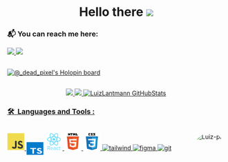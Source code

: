 <h1 align="center">Hello there <img src="https://media.giphy.com/media/hvRJCLFzcasrR4ia7z/giphy.gif" width="40"></h1>
 
 ### 📬 You can reach me here:  

<span> 
  <a href="mailto:luizzlantmann@gmail.com"><img src="https://camo.githubusercontent.com/571384769c09e0c66b45e39b5be70f68f552db3e2b2311bc2064f0d4a9f5983b/68747470733a2f2f696d672e736869656c64732e696f2f62616467652f476d61696c2d4431343833363f7374796c653d666f722d7468652d6261646765266c6f676f3d676d61696c266c6f676f436f6c6f723d7768697465"> <a href="https://www.linkedin.com/in/luiz-eduardo-campos-lantmann-b7878b226/" target="_blank"><img src="https://img.shields.io/badge/-LinkedIn-%230077B5?style=for-the-badge&logo=linkedin&logoColor=white" target="_blank"></a>
</span>

  ##
 
 
[![@_dead_pixel's Holopin board](https://holopin.io/api/user/board?user=_dead_pixel)](https://holopin.io/@_dead_pixel)
  
 
  ##
  
<div align="center">
  <a href="https://github.com/LuizLantmann">
  <img height="180" src="https://github-readme-stats-sigma-five.vercel.app/api?username=LuizLantmann&show_icons=true&theme=highcontrast&include_all_commits=false&count_private=true"/> 
<img height="180em" src="https://github-readme-stats.vercel.app/api/top-langs/?username=LuizLantmann&layout=compact&langs_count=7&theme=highcontrast"/>
<palign="center"><img src="https://github-readme-streak-stats.herokuapp.com/?user=LuizLantmann&&theme=highcontrast" alt="LuizLantmann GitHubStats" /></p>
</div>

     
  
### 🛠 &nbsp;Languages and Tools :
<div style="display: inline_block"><br>
  <a href="https://developer.mozilla.org/en-US/docs/Web/JavaScript" target="_blank" rel="noreferrer"> <img src="https://raw.githubusercontent.com/devicons/devicon/master/icons/javascript/javascript-original.svg" alt="javascript" width="40" height="40"/> </a> 
  <img align="center" alt="Typescript" height="30" width="40" src="https://raw.githubusercontent.com/devicons/devicon/master/icons/typescript/typescript-plain.svg"> <a href="https://reactjs.org/" target="_blank" rel="noreferrer"> <img src="https://raw.githubusercontent.com/devicons/devicon/master/icons/react/react-original-wordmark.svg" alt="react" width="40" height="40"/> </a> <a href="https://www.w3.org/html/" target="_blank" rel="noreferrer"> <img src="https://raw.githubusercontent.com/devicons/devicon/master/icons/html5/html5-original-wordmark.svg" alt="html5" width="40" height="40"/> </a>
   <a href="https://www.w3schools.com/css/" target="_blank" rel="noreferrer"> <img src="https://raw.githubusercontent.com/devicons/devicon/master/icons/css3/css3-original-wordmark.svg" alt="css3" width="40" height="40"/> </a> 
  <a href="https://tailwindcss.com/" target="_blank" rel="noreferrer"> <img src="https://www.vectorlogo.zone/logos/tailwindcss/tailwindcss-icon.svg" alt="tailwind" width="40" height="40"/> </a> <img align="right" alt="Luiz-pic" height="150" style="border-radius:50px;" src="https://pbs.twimg.com/media/DhmKrEMWsAEhWhv?format=jpg&name=large"> <a href="https://www.figma.com/" target="_blank" rel="noreferrer"> <img src="https://www.vectorlogo.zone/logos/figma/figma-icon.svg" alt="figma" width="40" height="40"/> </a> <a href="https://git-scm.com/" target="_blank" rel="noreferrer"> <img src="https://www.vectorlogo.zone/logos/git-scm/git-scm-icon.svg" alt="git" width="40" height="40"/> </a>
</div>

   
  ##
  
<p align="center"><img src="https://komarev.com/ghpvc/?username=LuizLantmann&style=flat-square&color=blue" alt=""></p>





